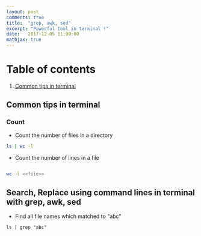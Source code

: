```yaml
---
layout: post
comments: true
title:  "grep, awk, sed"
excerpt: "Powerful tool in terminal !"
date:   2017-12-05 11:00:00
mathjax: true
---
```

# Table of contents
1. [Common tips in terminal](#common-tip-terminal)



## Common tips in terminal <a name="common-tip-terminal">

### Count

* Count the number of files in a directory
``` bash
ls | wc -l
```
* Count the number of lines in a file 
``` bash

wc -l <<file>>
```



## Search, Replace using command lines in terminal with grep, awk, sed

* Find all file names which matched to "abc" 
```
ls | grep "abc"
```
